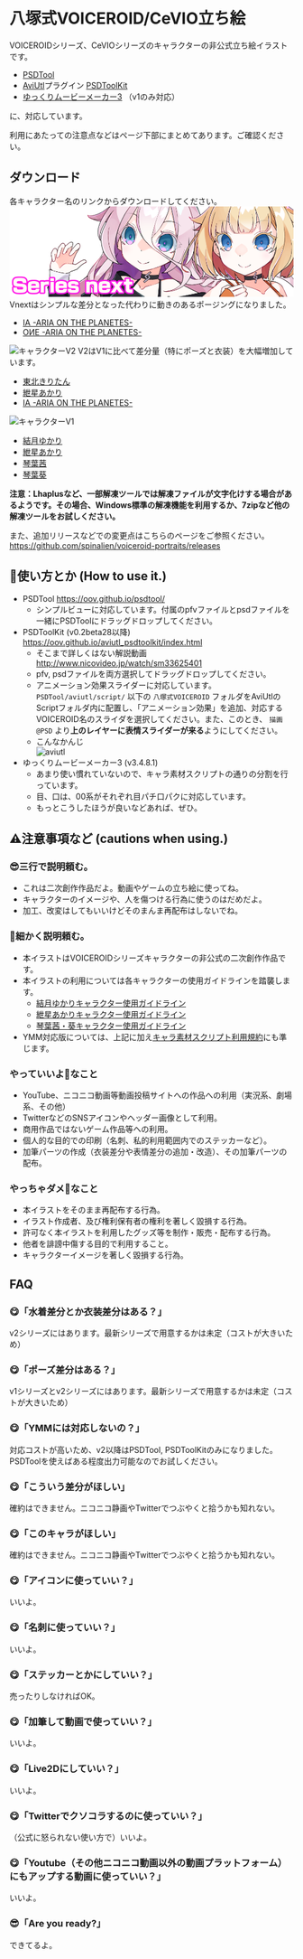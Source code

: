 # 八塚式VOICEROID/CeVIO立ち絵
VOICEROIDシリーズ、CeVIOシリーズのキャラクターの非公式立ち絵イラストです。
* [PSDTool](https://oov.github.io/psdtool/)
* [AviUtl](http://spring-fragrance.mints.ne.jp/aviutl/)プラグイン [PSDToolKit](https://oov.github.io/aviutl_psdtoolkit/index.html)
* [ゆっくりムービーメーカー3](https://manjubox.net/ymm3/) （v1のみ対応）

に、対応しています。

利用にあたっての注意点などはページ下部にまとめてあります。ご確認ください。

## ダウンロード
各キャラクター名のリンクからダウンロードしてください。
![キャラクターVnext](https://raw.githubusercontent.com/spinalien/voiceroid-portraits/readme-images/Characters3.png)
Vnextはシンプルな差分となった代わりに動きのあるポージングになりました。
* [IA -ARIA ON THE PLANETES-](https://github.com/spinalien/voiceroid-portraits/releases/download/v4.0/ia_next.zip)
* [OИE -ARIA ON THE PLANETES-](https://github.com/spinalien/voiceroid-portraits/releases/download/v4.0/one_next.zip)

![キャラクターV2](https://github.com/spinalien/voiceroid-portraits/blob/9ac21cc6e81ad5d103b4b9b96b6ba5e8863835cf/Characters2.png)
V2はV1に比べて差分量（特にポーズと衣装）を大幅増加しています。
* [東北きりたん](https://github.com/spinalien/voiceroid-portraits/releases/download/v3.1.2/Kiritan_v2.zip)
* [紲星あかり](https://github.com/spinalien/voiceroid-portraits/releases/download/v3.4.1/Akari_v2.zip)
* [IA -ARIA ON THE PLANETES-](https://github.com/spinalien/voiceroid-portraits/releases/download/v3.3.1/IA_v2.zip)


![キャラクターV1](https://github.com/spinalien/voiceroid-portraits/blob/609f71e453d1c3721aa043002fb2d8023d30e317/Characters1.png)
* [結月ゆかり](https://github.com/spinalien/voiceroid-portraits/releases/download/v3.1.3/Yukari.zip)
* [紲星あかり](https://github.com/spinalien/voiceroid-portraits/releases/download/v2.7/Akari.zip)
* [琴葉茜](https://github.com/spinalien/voiceroid-portraits/releases/download/v3.4.3/Akane.zip)
* [琴葉葵](https://github.com/spinalien/voiceroid-portraits/releases/download/v3.4.3/Aoi.zip)

**注意：Lhaplusなど、一部解凍ツールでは解凍ファイルが文字化けする場合があるようです。その場合、Windows標準の解凍機能を利用するか、7zipなど他の解凍ツールをお試しください。**

また、追加リリースなどでの変更点はこちらのページをご参照ください。 https://github.com/spinalien/voiceroid-portraits/releases

## 💁使い方とか (How to use it.)
* PSDTool https://oov.github.io/psdtool/
  * シンプルビューに対応しています。付属のpfvファイルとpsdファイルを一緒にPSDToolにドラッグドロップしてください。
* PSDToolKit (v0.2beta28以降) https://oov.github.io/aviutl_psdtoolkit/index.html
  * そこまで詳しくはない解説動画 http://www.nicovideo.jp/watch/sm33625401
  * pfv, psdファイルを両方選択してドラッグドロップしてください。
  * アニメーション効果スライダーに対応しています。 `PSDTool/aviutl/script/` 以下の `八塚式VOICEROID` フォルダをAviUtlのScriptフォルダ内に配置し、「アニメーション効果」を追加、対応するVOICEROID名のスライダを選択してください。また、このとき、 `描画@PSD` より**上のレイヤーに表情スライダーが来る**ようにしてください。
  * こんなかんじ  
  ![aviutl](https://github.com/spinalien/voiceroid-portraits/blob/readme-images/screen_053018_095312_PM.jpg)
* ゆっくりムービーメーカー3 (v3.4.8.1)
  * あまり使い慣れていないので、キャラ素材スクリプトの通りの分割を行っています。
  * 目、口は、00系がそれぞれ目パチ口パクに対応しています。
  * もっとこうしたほうが良いなどあれば、ぜひ。

## ⚠注意事項など (cautions when using.)
### 😎三行で説明頼む。
* これは二次創作作品だよ。動画やゲームの立ち絵に使ってね。
* キャラクターのイメージや、人を傷つける行為に使うのはだめだよ。
* 加工、改変はしてもいいけどそのまんま再配布はしないでね。

### 🤔細かく説明頼む。

* 本イラストはVOICEROIDシリーズキャラクターの非公式の二次創作作品です。
* 本イラストの利用については各キャラクターの使用ガイドラインを踏襲します。
    * [結月ゆかりキャラクター使用ガイドライン](https://www.ah-soft.com/vocaloid/yukari/charactor_guide.html)
    * [紲星あかりキャラクター使用ガイドライン](https://www.ah-soft.com/vocaloid/akari/charactor_guide.html)
    * [琴葉茜・葵キャラクター使用ガイドライン](https://www.ai-j.jp/kotonoha/#license)
* YMM対応版については、上記に加え[キャラ素材スクリプト利用規約](http://www.nicotalk.com/kiyaku.html)にも準じます。

### やっていいよ🙆なこと
* YouTube、ニコニコ動画等動画投稿サイトへの作品への利用（実況系、劇場系、その他）
* TwitterなどのSNSアイコンやヘッダー画像として利用。
* 商用作品ではないゲーム作品等への利用。
* 個人的な目的での印刷（名刺、私的利用範囲内でのステッカーなど）。
* 加筆パーツの作成（衣装差分や表情差分の追加・改造）、その加筆パーツの配布。

### やっちゃダメ🙅なこと
* 本イラストをそのまま再配布する行為。
* イラスト作成者、及び権利保有者の権利を著しく毀損する行為。
* 許可なく本イラストを利用したグッズ等を制作・販売・配布する行為。
* 他者を誹謗中傷する目的で利用すること。
* キャラクターイメージを著しく毀損する行為。

## FAQ
### 😋「水着差分とか衣装差分はある？」
v2シリーズにはあります。最新シリーズで用意するかは未定（コストが大きいため）
### 😋「ポーズ差分はある？」
v1シリーズとv2シリーズにはあります。最新シリーズで用意するかは未定（コストが大きいため）
### 😋「YMMには対応しないの？」
対応コストが高いため、v2以降はPSDTool, PSDToolKitのみになりました。PSDToolを使えばある程度出力可能なのでお試しください。
### 😋「こういう差分がほしい」
確約はできません。ニコニコ静画やTwitterでつぶやくと拾うかも知れない。
### 😋「このキャラがほしい」
確約はできません。ニコニコ静画やTwitterでつぶやくと拾うかも知れない。
### 😋「アイコンに使っていい？」
いいよ。
### 😋「名刺に使っていい？」
いいよ。
### 😋「ステッカーとかにしていい？」
売ったりしなければOK。
### 😋「加筆して動画で使っていい？」
いいよ。
### 😋「Live2Dにしていい？」
いいよ。
### 😋「Twitterでクソコラするのに使っていい？」
（公式に怒られない使い方で）いいよ。
### 😋「Youtube（その他ニコニコ動画以外の動画プラットフォーム）にもアップする動画に使っていい？」
いいよ。
### 😎「Are you ready?」
できてるよ。
